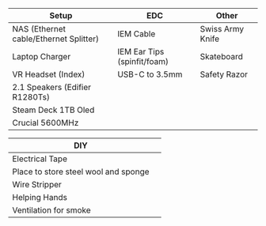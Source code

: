 
| Setup                                  | EDC                         | Other            |
| -------------------------------------- | --------------------------- | ---------------- |
| NAS (Ethernet cable/Ethernet Splitter) | IEM Cable                   | Swiss Army Knife |
| Laptop Charger                         | IEM Ear Tips (spinfit/foam) | Skateboard       |
| VR Headset (Index)                     | USB-C to 3.5mm              | Safety Razor     |
| 2.1 Speakers (Edifier R1280Ts)         |                             |                  |
| Steam Deck 1TB Oled                    |                             |                  |
| Crucial 5600MHz                        |                             |                  |

| DIY                                  |     |
| ------------------------------------ | --- |
| Electrical Tape                      |     |
| Place to store steel wool and sponge |     |
| Wire Stripper                        |     |
| Helping Hands                        |     |
| Ventilation for smoke                |     |
